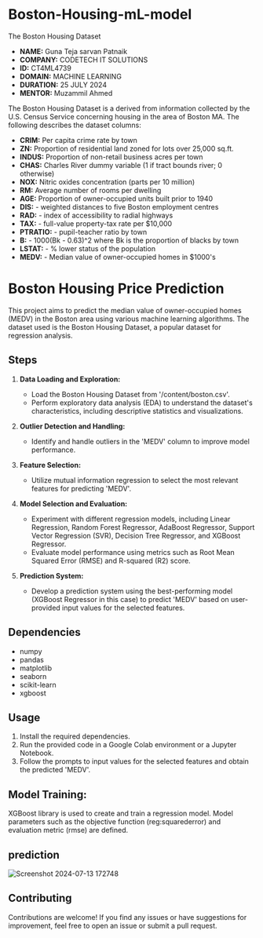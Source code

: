 # Boston-Housing-mL-model
The Boston Housing Dataset
* **NAME:** Guna Teja sarvan Patnaik
* **COMPANY:** CODETECH IT SOLUTIONS
* **ID:** CT4ML4739
* **DOMAIN:** MACHINE LEARNING
* **DURATION:** 25 JULY 2024
* **MENTOR:** Muzammil Ahmed

The Boston Housing Dataset is a derived from information collected by the U.S. Census Service concerning housing in the area of Boston MA. The following describes the dataset columns:

* **CRIM:** Per capita crime rate by town
* **ZN:** Proportion of residential land zoned for lots over 25,000 sq.ft.
* **INDUS:** Proportion of non-retail business acres per town
* **CHAS:** Charles River dummy variable (1 if tract bounds river; 0 otherwise)
* **NOX:** Nitric oxides concentration (parts per 10 million)
* **RM:** Average number of rooms per dwelling
* **AGE:** Proportion of owner-occupied units built prior to 1940
* **DIS:** - weighted distances to five Boston employment centres
* **RAD:** - index of accessibility to radial highways
* **TAX:** - full-value property-tax rate per $10,000
* **PTRATIO:** - pupil-teacher ratio by town
* **B:** - 1000(Bk - 0.63)^2 where Bk is the proportion of blacks by town
* **LSTAT:** - % lower status of the population
* **MEDV:** - Median value of owner-occupied homes in $1000's
# Boston Housing Price Prediction

This project aims to predict the median value of owner-occupied homes (MEDV) in the Boston area using various machine learning algorithms. The dataset used is the Boston Housing Dataset, a popular dataset for regression analysis.

## Steps

1. **Data Loading and Exploration:**
   - Load the Boston Housing Dataset from '/content/boston.csv'.
   - Perform exploratory data analysis (EDA) to understand the dataset's characteristics, including descriptive statistics and visualizations.

2. **Outlier Detection and Handling:**
   - Identify and handle outliers in the 'MEDV' column to improve model performance.

3. **Feature Selection:**
   - Utilize mutual information regression to select the most relevant features for predicting 'MEDV'.

4. **Model Selection and Evaluation:**
   - Experiment with different regression models, including Linear Regression, Random Forest Regressor, AdaBoost Regressor, Support Vector Regression (SVR), Decision Tree Regressor, and XGBoost Regressor.
   - Evaluate model performance using metrics such as Root Mean Squared Error (RMSE) and R-squared (R2) score.

5. **Prediction System:**
   - Develop a prediction system using the best-performing model (XGBoost Regressor in this case) to predict 'MEDV' based on user-provided input values for the selected features.

## Dependencies

- numpy
- pandas
- matplotlib
- seaborn
- scikit-learn
- xgboost

## Usage

1. Install the required dependencies.
2. Run the provided code in a Google Colab environment or a Jupyter Notebook.
3. Follow the prompts to input values for the selected features and obtain the predicted 'MEDV'.

## Model Training:

XGBoost library is used to create and train a regression model.
Model parameters such as the objective function (reg:squarederror) and evaluation metric (rmse) are defined.

## prediction
![Screenshot 2024-07-13 172748](https://github.com/user-attachments/assets/1bc9c11e-c213-4e6d-bcff-b4c4af3cedb3)

## Contributing

Contributions are welcome! If you find any issues or have suggestions for improvement, feel free to open an issue or submit a pull request.
